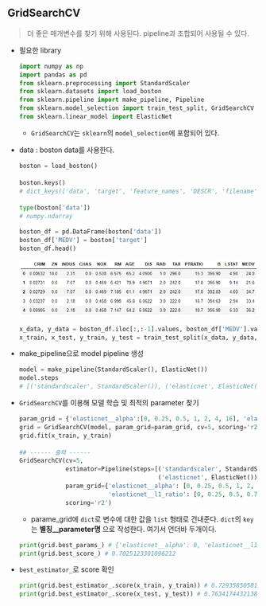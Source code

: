 ## GridSearchCV

> 더 좋은 매개변수를 찾기 위해 사용된다. pipeline과 조합되어 사용될 수 있다.



* 필요한 library

  ```python
  import numpy as np
  import pandas as pd
  from sklearn.preprocessing import StandardScaler
  from sklearn.datasets import load_boston
  from sklearn.pipeline import make_pipeline, Pipeline
  from sklearn.model_selection import train_test_split, GridSearchCV
  from sklearn.linear_model import ElasticNet
  ```

  * `GridSearchCV`는 `sklearn`의 `model_selection`에 포함되어 있다.

* data : boston data를 사용한다.

  ```python
  boston = load_boston()
  
  boston.keys()
  # dict_keys(['data', 'target', 'feature_names', 'DESCR', 'filename'])
  
  type(boston['data'])
  # numpy.ndarray
  ```

    ```python
    boston_df = pd.DataFrame(boston['data'])
    boston_df['MEDV'] = boston['target']
    boston_df.head()
    ```

    ![image-20210722020654112](markdown-images/image-20210722020654112.png)

    ```python
    x_data, y_data = boston_df.iloc[:,:-1].values, boston_df['MEDV'].values
    x_train, x_test, y_train, y_test = train_test_split(x_data, y_data, test_size=0.2, random_state=1)
    ```

* make_pipeline으로  model pipeline 생성

  ```python
  model = make_pipeline(StandardScaler(), ElasticNet())
  model.steps
  # [('standardscaler', StandardScaler()), ('elasticnet', ElasticNet())]
  ```

* `GridSearchCV`를 이용해 모델 학습 및 최적의 parameter 찾기

  ```python
  param_grid = {'elasticnet__alpha':[0, 0.25, 0.5, 1, 2, 4, 16], 'elasticnet__l1_ratio':[0, 0.25, 0.5, 0.75, 1]}
  grid = GridSearchCV(model, param_grid=param_grid, cv=5, scoring='r2')
  grid.fit(x_train, y_train)
  
  ## ------ 출력 ------
  GridSearchCV(cv=5,
               estimator=Pipeline(steps=[('standardscaler', StandardScaler()),
                                         ('elasticnet', ElasticNet())]),
               param_grid={'elasticnet__alpha': [0, 0.25, 0.5, 1, 2, 4, 16],
                           'elasticnet__l1_ratio': [0, 0.25, 0.5, 0.75, 1]},
               scoring='r2')
  ```

  * parame_grid에 `dict`로 변수에 대한 값을 `list` 형태로 건내준다. `dict`의 `key`는 **별칭__parameter명** 으로 작성한다. 여기서 언더바 두개이다.

  ```python
  print(grid.best_params_) # {'elasticnet__alpha': 0, 'elasticnet__l1_ratio': 0}
  print(grid.best_score_) # 0.7025123301096212
  ```

* `best_estimator_`로 score 확인

  ```python
  print(grid.best_estimator_.score(x_train, y_train)) # 0.7293585058196337
  print(grid.best_estimator_.score(x_test, y_test)) # 0.7634174432138474
  ```

  

